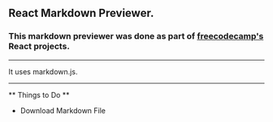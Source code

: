 ## React Markdown Previewer.

### This markdown previewer was done as part of [freecodecamp's](https://freecodecamp.org) React projects.

---

It uses markdown.js.

---

** Things to Do **

* Download Markdown File